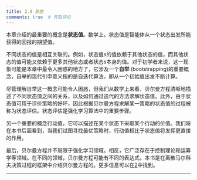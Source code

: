 ```yaml
---
title: 2.9 总结
comments: true  # 开启评论
---
```

本章介绍的最重要的概念是**状态值**。数学上，状态值是智能体从一个状态出发所能获得的回报的期望值。

不同状态的值是相互关联的。例如，状态值$s$的值依赖于其他状态的值，而其他状态的值可能又依赖于更多其他状态或者状态$s$本身的值。对于初学者来说，这一现象可能是本章中最令人困惑的地方了，它涉及一个**自举** (bootstrapping)的重要概念，自举的现代引申意义指的是自迭代算法，即从一个初始值出发不断计算。

尽管理解自举这一概念可能令人困惑，但我们从数学上来看，贝尔曼方程清晰地描述了不同状态值之间的关系，以及如何通过迭代的方法求解状态值。此外，由于状态值可用于评价策略的好坏，因此根据贝尔曼方程求解某一策略的状态值的过程被称为状态评估。状态评估是强化学习算法中的重要步骤。

另一个重要的概念行动值，它可以描述在某个状态下采取某个行动的价值。我们将在本书后面看到，当我们试图寻找最优策略时，行动值相比于状态值将发挥更直接的作用。

最后，贝尔曼方程并不局限于强化学习领域。相反，它广泛存在于控制理论和运筹学等领域。在不同的领域，贝尔曼方程可能有不同的表达式。本书是在离散马尔科夫决策过程的框架中介绍贝尔曼方程的。更多信息可以在[2](https://www.wiley.com/en-cn/Markov+Decision+Processes%3A+Discrete+Stochastic+Dynamic+Programming-p-9780470316887)中找到。

---
